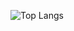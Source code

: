 ![Top Langs](https://github-readme-stats.vercel.app/api/top-langs/?username=Myoko1110&theme=vue-dark&show_icons=true&layout=compact)
